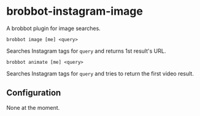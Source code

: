 # brobbot-instagram-image

A brobbot plugin for image searches.

```
brobbot image [me] <query>
```

Searches Instagram tags for `query` and returns 1st result's URL.

```
brobbot animate [me] <query>
```

Searches Instagram tags for `query` and tries to return the first video result.

## Configuration

None at the moment.
